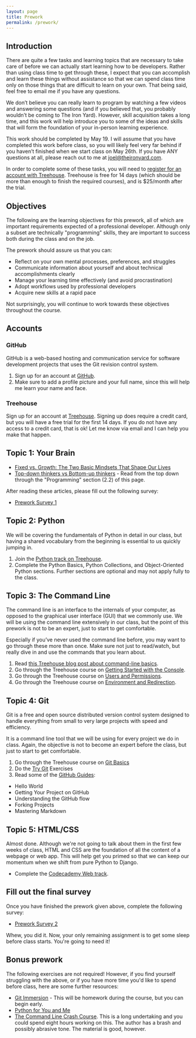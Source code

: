 ```yaml
---
layout: page
title: Prework
permalink: /prework/
---
```


<div id="toc"></div>

## Introduction

There are quite a few tasks and learning topics that are necessary to take care of before we can actually start
learning how to be developers. Rather than using class time to get through these, I expect that you can accomplish
and learn these things without assistance so that we can spend class time only on those things that are difficult
to learn on your own. That being said, feel free to email me if you have any questions.

We don’t believe you can really learn to program by watching a few videos and answering some questions (and if you
believed that, you probably wouldn’t be coming to The Iron Yard). However, skill acquisition takes a long time, and
this work will help introduce you to some of the ideas and skills that will form the foundation of your in-person
learning experience.

This work should be completed by May 19. I will assume that you have completed this work before class, so you will
likely feel very far behind if you haven’t finished when we start class on May 26th. If you have ANY questions at all,
please reach out to me at joel@theironyard.com.

In order to complete some of these tasks, you will need to [register for an account with Treehouse](http://referrals.trhou.se/joeltaddei). Treehouse is free for 14 days (which should be more than enough to finish the required courses), and is $25/month after the trial.

## Objectives

The following are the learning objectives for this prework, all of which are important requirements expected of a
professional developer. Although only a subset are technically "programming" skills, they are  important to success
both during the class and on the job.

The prework should assure us that you can:

* Reflect on your own mental processes, preferences, and struggles
* Communicate information about yourself and about technical accomplishments clearly
* Manage your learning time effectively (and avoid procrastination)
* Adopt workflows used by professional developers
* Acquire new skills at a rapid pace

Not surprisingly, you will continue to work towards these objectives throughout the course.

## Accounts

### GitHub

GitHub is a web-based hosting and communication service for software development projects that uses the Git revision
control system.

1. Sign up for an account at [GitHub](https://github.com/).
2. Make sure to add a profile picture and your full name, since this will help me learn your name and face.

### Treehouse

Sign up for an account at [Treehouse](http://referrals.trhou.se/joeltaddei). Signing up does require a credit card,
but you will have a free trial for the first 14 days. If you do not have any access to a credit card, that is ok! Let
me know via email and I can help you make that happen.

## Topic 1: Your Brain

* [Fixed vs. Growth: The Two Basic Mindsets That Shape Our Lives](http://www.brainpickings.org/2014/01/29/carol-dweck-mindset/)
* [Top-down thinkers vs Bottom-up thinkers](http://en.wikipedia.org/wiki/Top-down_and_bottom-up_design) - Read from the top down through the "Programming" section (2.2) of this page.

After reading these articles, please fill out the following survey:

* [Prework Survey 1](https://docs.google.com/forms/d/1bbVDgsDjrPLKsd90k2uWDaHpOkyVhjj8FLFsW4_SXnk/viewform)

## Topic 2: Python

We will be covering the fundamentals of Python in detail in our class, but having a shared vocabulary from the
beginning is essential to us quickly jumping in.

1. Join the [Python track on Treehouse](http://teamtreehouse.com/tracks/learn-python).
1. Complete the Python Basics, Python Collections, and Object-Oriented Python sections. Further sections are optional
and may not apply fully to the class.

## Topic 3: The Command Line

The command line is an interface to the internals of your computer, as opposed to the graphical user interface (GUI)
that we commonly use. We will be using the command line extensively in our class, but the point of this prework is
not to be an expert, just to start to get comfortable.

Especially if you’ve never used the command line before, you may want to go through these more than once. Make sure
not just to read/watch, but really dive in and use the commands that you learn about.

1. Read [this Treehouse blog post about command-line basics](http://blog.teamtreehouse.com/introduction-to-the-mac-os-x-command-line).
1. Go through the Treehouse course on [Getting Started with the Console](http://teamtreehouse.com/library/console-foundations#getting-started-with-the-console).
1. Go through the Treehouse course on [Users and Permissions](http://teamtreehouse.com/library/console-foundations#users-and-permissions).
1. Go through the Treehouse course on [Environment and Redirection](http://teamtreehouse.com/library/programming/console-foundations#environment-and-redirection).

## Topic 4: Git

Git is a free and open source distributed version control system designed to handle everything from small to very
large projects with speed and efficiency.

It is a command line tool that we will be using for every project we do in class. Again, the objective is not to
become an expert before the class, but just to start to get comfortable.

1. Go through the Treehouse course on [Git Basics](http://teamtreehouse.com/library/git-basics)
2. Do the [Try Git](https://try.github.io/levels/1/challenges/1) Exercises
3. Read some of the [GitHub Guides](https://guides.github.com/):
  * Hello World
  * Getting Your Project on GitHub
  * Understanding the GitHub flow
  * Forking Projects
  * Mastering Markdown

## Topic 5: HTML/CSS

Almost done.  Although we're not going to talk about them in the first few weeks of class, HTML and CSS are the
foundation of all the content of a webpage or web app. This will help get you primed so that we can keep our
momentum when we shift from pure Python to Django.

* Complete the [Codecademy Web track](http://www.codecademy.com/en/tracks/web).

## Fill out the final survey

Once you have finished the prework given above, complete the following survey:

* [Prework Survey 2](https://docs.google.com/forms/d/1PUFCxhZfUBQnjcGNrRWRNaPCSjVUvNTbKFqf7Lsl0p0/viewform)

Whew, you did it. Now, your only remaining assignment is to get some sleep before class starts. You're going to need it!

## Bonus prework

The following exercises are not required! However, if you find yourself struggling with the above, or if you have more
time you'd like to spend before class, here are some further resources:

- [Git Immersion](http://gitimmersion.com/) - This will be homework during the course, but you can begin early.
- [Python for You and Me](http://pymbook.readthedocs.org/en/py3/)
- [The Command Line Crash Course](http://cli.learncodethehardway.org/book/). This is a long undertaking and you could spend eight hours working on this. The author has a brash and possibly abrasive tone. The material is good, however.
